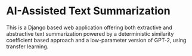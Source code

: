 # AI-Assisted Text Summarization

This is a Django based web application offering both extractive and abstractive text summarization powered by a deterministic similarity coefficient based approach and a low-parameter version of GPT-2, using transfer learning. 
